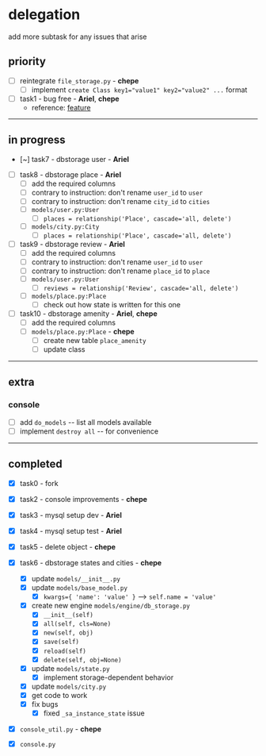 # delegation

add more subtask for any issues that arise

## priority

- [ ] reintegrate `file_storage.py` - **chepe**
	- [ ] implement `create Class key1="value1" key2="value2" ...` format

- [ ] task1 - bug free - **Ariel**, **chepe**
	- reference: [feature](https://docs.python.org/3/library/unittest.html#skipping-tests-and-expected-failures)

----

## in progress

- [~] task7 - dbstorage user - **Ariel**

- [ ] task8 - dbstorage place - **Ariel**
	- [ ] add the required columns
	- [ ] contrary to instruction: don't rename `user_id` to `user`
	- [ ] contrary to instruction: don't rename `city_id` to `cities`
	- [ ] `models/user.py:User`
		- [ ] `places = relationship('Place', cascade='all, delete')`
	- [ ] `models/city.py:City`
		- [ ] `places = relationship('Place', cascade='all, delete')`

- [ ] task9 - dbstorage review - **Ariel**
	- [ ] add the required columns
	- [ ] contrary to instruction: don't rename `user_id` to `user`
	- [ ] contrary to instruction: don't rename `place_id` to `place`
	- [ ] `models/user.py:User`
		- [ ] `reviews = relationship('Review', cascade='all, delete')`
	- [ ] `models/place.py:Place`
		- [ ] check out how state is written for this one

- [ ] task10 - dbstorage amenity - **Ariel**, **chepe**
	- [ ] add the required columns
	- [ ] `models/place.py:Place` - **chepe**
		- [ ] create new table `place_amenity`
		- [ ] update class

----

## extra

### console

- [ ] add `do_models` -- list all models available
- [ ] implement `destroy all` -- for convenience

----

## completed

- [x] task0 - fork

- [x] task2 - console improvements - **chepe**

- [x] task3 - mysql setup dev - **Ariel**

- [x] task4 - mysql setup test - **Ariel**

- [x] task5 - delete object - **chepe**

- [x] task6 - dbstorage states and cities - **chepe**
	- [x] update `models/__init__.py`
	- [x] update `models/base_model.py`
		- [x] `kwargs={ 'name': 'value' }` --> `self.name = 'value'`
	- [x] create new engine `models/engine/db_storage.py`
		- [x] `__init__(self)`
		- [x] `all(self, cls=None)`
		- [x] `new(self, obj)`
		- [x] `save(self)`
		- [x] `reload(self)`
		- [x] `delete(self, obj=None)`
	- [x] update `models/state.py`
		- [x] implement storage-dependent behavior
	- [x] update `models/city.py`
	- [x] get code to work
	- [x] fix bugs
		- [x] fixed `_sa_instance_state` issue

- [x] `console_util.py` - **chepe**
- [x] `console.py`
